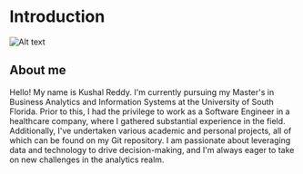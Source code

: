 # **Introduction**

![Alt text]([Introduction/kush.jpeg](https://github.com/kushalreddy1111/Introduction/blob/main/kush.jpeg)https://github.com/kushalreddy1111/Introduction/blob/main/kush.jpeg)

## **About me**

Hello! My name is Kushal Reddy. I'm currently pursuing my Master's in Business Analytics and Information Systems at the University of South Florida. Prior to this, I had the privilege to work as a Software Engineer in a healthcare company, where I gathered substantial experience in the field. Additionally, I've undertaken various academic and personal projects, all of which can be found on my Git repository. I am passionate about leveraging data and technology to drive decision-making, and I'm always eager to take on new challenges in the analytics realm.
